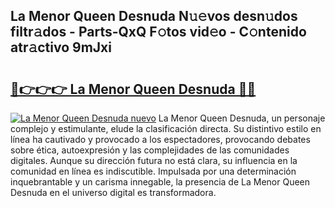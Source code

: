 ## La Menor Queen Desnuda N𝚞𝚎vos desn𝚞dos filtr𝚊dos - Parts-QxQ F𝚘tos vid𝚎o - C𝚘ntenido atr𝚊ctivo 9mJxi

# <h2><a href="http://mb1cf8.tromn.icu/?c=La+Menor+Queen+Desnuda">🔗👉👉👉 La Menor Queen Desnuda 🔗🔗</a></h2>

[![La Menor Queen Desnuda nuevo](https://i.imgur.com/pEAQMta.gif)](http://mb1cf8.tromn.icu/?c=La+Menor+Queen+Desnuda)
La Menor Queen Desnuda, un personaje complejo y estimulante, elude la clasificación directa. Su distintivo estilo en línea ha cautivado y provocado a los espectadores, provocando debates sobre ética, autoexpresión y las complejidades de las comunidades digitales. Aunque su dirección futura no está clara, su influencia en la comunidad en línea es indiscutible. Impulsada por una determinación inquebrantable y un carisma innegable, la presencia de La Menor Queen Desnuda en el universo digital es transformadora.
